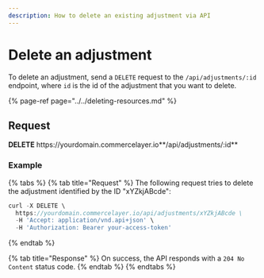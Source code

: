 ```yaml
---
description: How to delete an existing adjustment via API
---
```


# Delete an adjustment

To delete an adjustment, send a `DELETE` request to the `/api/adjustments/:id` endpoint, where `id` is the id of the adjustment that you want to delete.

{% page-ref page="../../deleting-resources.md" %}

## Request

**DELETE** https://<i></i>yourdomain.commercelayer.io**/api/adjustments/:id**

### Example

{% tabs %}
{% tab title="Request" %}
The following request tries to delete the adjustment identified by the ID "xYZkjABcde":

```javascript
curl -X DELETE \
  https://yourdomain.commercelayer.io/api/adjustments/xYZkjABcde \
  -H 'Accept: application/vnd.api+json' \
  -H 'Authorization: Bearer your-access-token'
```
{% endtab %}

{% tab title="Response" %}
On success, the API responds with a `204 No Content` status code.
{% endtab %}
{% endtabs %}

